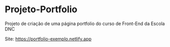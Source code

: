 # Projeto-Portfolio
Projeto de criação de uma página portfolio do curso de Front-End da Escola DNC

Site: https://portfolio-exemplo.netlify.app
